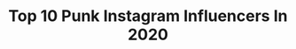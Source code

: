 ---
title: Top 10 Punk Instagram Influencers In 2020
description: >-
  Find top punk Instagram influencers in 2020. Most popular hashtags: #staysafe #liebe #ootd.
platform: Instagram
hits: 2552
text_top: Identify the top-rated Instagram accounts on inBeat.
text_bottom: Our database holds 2552 Instagram influencers like this for you to work with.
profiles:
  - username: "rikesworld"
    fullname: >-
      Rike
    bio: >-
      Willkommen in wilden Chaos zwischen allein mit Kids, Selbstständigkeit, Sport und dem Punktehund.
    location: "Germany"
    followers: 5655
    engagement: 1934
    commentsToLikes: 0.075153
    id: ck6ud3mwriyb90j71xh5pwjb3
    verified: false
    hashtags: "#alleinerziehend, #liebeliebeliebe, #shorthair, #liebe"
  - username: "siljasailor"
    fullname: >-
      Silja Sailor
    bio: >-
      🕸 Psychobilly & Punk Rock 🕸 Vintage Vibes 🕸 Beauty Junkie 🕸 Stick To Your Guns From Finland 🇫🇮 based in London, UK 🇬🇧
    location: "United Kingdom"
    followers: 9319
    engagement: 1362
    commentsToLikes: 0.046950
    id: ck55ko7ggzqwl0i1128rp0woy
    verified: false
    hashtags: "#bettiebangs, #motd, #septumpiercing, #myhellbunny"
  - username: "diegonaska"
    fullname: >-
      Naska
    bio: >-
      Romantic but still Punk ⛓ 🧷 infodiegonaska@gmail.com
    location: "Italy"
    followers: 46851
    engagement: 1549
    commentsToLikes: 0.027495
    id: ck8sysn3jluqd0j78azcxqjco
    verified: true
    hashtags: ""
  - username: "mazayofficial"
    fullname: >-
      MAZAY
    bio: >-
      • Dj/Producer 🎧 • Andrea (1/2 Pink is Punk) NEW project 📩 mazayofficial@gmail.com 𝗖𝗔𝗟𝗟 𝗕𝗔𝗖𝗞 📞🔙 👇🏻👇🏻👇🏻
    location: "Italy"
    followers: 91029
    engagement: 289
    commentsToLikes: 0.062482
    id: ck0u21n12ylm70i196fythub9
    verified: false
    hashtags: "#summertour, #mazay, #summertime, #dj"
  - username: "saro_beatbox"
    fullname: >-
      SARO
    bio: >-
      French Beatbox Looper From Rennes 🔴⚫️ 🏆 World Beatbox Champion 🥇 Grand Beatbox Battle Champion 🥇 french beatbox team (team punk) EP ZAG ⬇️
    location: "France"
    followers: 128550
    engagement: 662
    commentsToLikes: 0.016500
    id: ck5zo7jhvpxq30i1437k8elvc
    verified: true
    hashtags: "#18september, #beatbox, #zag, #saro"
  - username: "punk_roquette"
    fullname: >-
      Émilie Plamondon 🎤🎧💿👕
    bio: >-
      🎶PUNK ROCK spreader 😊 🎧RADIO HOST/podcaster🎤SINGER▪️VINYL reviewer▪️Bands 👕 lover 🔸RePUNKmendations 🔸Fb live sunday 6:30 pm EST⬇️
    location: "Canada"
    followers: 14726
    engagement: 907
    commentsToLikes: 0.051267
    id: ck0tt3rp411500i19qcipw8rk
    verified: false
    hashtags: "#vinylofinstagram, #punkdetente, #punkgirl, #punk"
  - username: "eiccatoppinen"
    fullname: >-
      Eicca Toppinen
    bio: >-
      The heavy metal-cellist from Hellsinki Finland & Apocalyptica. Composer, producer etc... #apocalyptica #music #cello #finland #metal #rock #punk
    location: "Finland"
    followers: 39153
    engagement: 763
    commentsToLikes: 0.019452
    id: ck0u2gz63zz8m0i19xpxxtjta
    verified: false
    hashtags: "#gym, #hagl, #autumn, #metal"
  - username: "liza.klubnika"
    fullname: >-
      LIZA KLUBNIKA 🍓GRUNGE PRINCESS
    bio: >-
      PRO СЕКС, БЬЮТИ & БОДИПОЗИТИВ🔞💄 CURVY 💦 PUNK BLOGGER @ravokadus LGBTQ+ ALLY 🏳️‍🌈 Устраиваю #RAZYOB 🔥 Здесь #красивоpizdec Сексуально ем 😈
    location: "Russia"
    followers: 13641
    engagement: 620
    commentsToLikes: 0.085000
    id: ck9h9nk0n973x0j78korufo7b
    verified: false
    hashtags: "#phsugarleshnevskaya, #redlips, #fashionshoot, #fashionmakeup"
  - username: "laurendonzis"
    fullname: >-
      𝓁𝒶𝓊𝓇𝑒𝓃 𝒹𝑜𝓃𝓏𝒾𝓈 🕊💌🤍
    bio: >-
      ~ she/her ~ molly on #nogoodnick on @netflix ~ hannah on “punky brewster” coming soon to @peacocktv ~ a3 artists agency / untitled
    location: "United States"
    followers: 426960
    engagement: 713
    commentsToLikes: 0.011149
    id: ck14lhyfeurln0i1915igmor7
    verified: false
    hashtags: "#nationalcancersurvivorsday, #theshowmustbepaused, #blackouttuesday, #spiritday"
  - username: "katja_burkard_official"
    fullname: >-
      Katja Burkard
    bio: >-
      • TV-Moderatorin, RTL, PUNKT 12 • Bestseller: WECHSELJAHRE? KEINE PANIK! • Impressum: Katja Burkard c/o @zum.impressum • Kontakt: katja@divimove.com
    location: "Germany"
    followers: 167631
    engagement: 220
    commentsToLikes: 0.050862
    id: ck5ci2cearvsm0i111ucos5dj
    verified: true
    hashtags: "#corona, #wechseljahrekeinepanik, #wereinatmetmussauchausatmen, #wochenende"
---